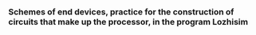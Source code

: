 ### Schemes of end devices, practice for the construction of circuits that make up the processor, in the program Lozhisim